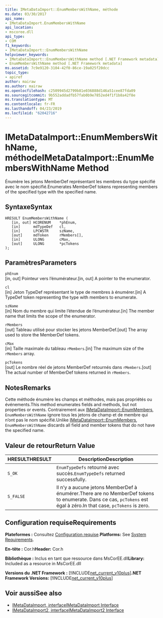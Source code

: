 ```yaml
---
title: IMetaDataImport::EnumMembersWithName, méthode
ms.date: 03/30/2017
api_name:
- IMetaDataImport.EnumMembersWithName
api_location:
- mscoree.dll
api_type:
- COM
f1_keywords:
- IMetaDataImport::EnumMembersWithName
helpviewer_keywords:
- IMetaDataImport::EnumMembersWithName method [.NET Framework metadata]
- EnumMembersWithName method [.NET Framework metadata]
ms.assetid: 7c9e9120-3104-42f0-86ce-19a025f20dcc
topic_type:
- apiref
author: mairaw
ms.author: mairaw
ms.openlocfilehash: c2509945d2799b81e036888d146a51cee87fda09
ms.sourcegitcommit: 9b552addadfb57fab0b9e7852ed4f1f1b8a42f8e
ms.translationtype: MT
ms.contentlocale: fr-FR
ms.lasthandoff: 04/23/2019
ms.locfileid: "62042716"
---
```

# <a name="imetadataimportenummemberswithname-method"></a><span data-ttu-id="13dc6-102">IMetaDataImport::EnumMembersWithName, méthode</span><span class="sxs-lookup"><span data-stu-id="13dc6-102">IMetaDataImport::EnumMembersWithName Method</span></span>
<span data-ttu-id="13dc6-103">Énumère les jetons MemberDef représentant les membres du type spécifié avec le nom spécifié.</span><span class="sxs-lookup"><span data-stu-id="13dc6-103">Enumerates MemberDef tokens representing members of the specified type with the specified name.</span></span>  
  
## <a name="syntax"></a><span data-ttu-id="13dc6-104">Syntaxe</span><span class="sxs-lookup"><span data-stu-id="13dc6-104">Syntax</span></span>  
  
```  
HRESULT EnumMembersWithName (  
   [in, out] HCORENUM    *phEnum,   
   [in]      mdTypeDef   cl,   
   [in]      LPCWSTR     szName,   
   [out]     mdToken     rMembers[],   
   [in]      ULONG       cMax,   
   [out]     ULONG       *pcTokens  
);  
```  
  
## <a name="parameters"></a><span data-ttu-id="13dc6-105">Paramètres</span><span class="sxs-lookup"><span data-stu-id="13dc6-105">Parameters</span></span>  
 `phEnum`  
 <span data-ttu-id="13dc6-106">[in, out] Pointeur vers l’énumérateur.</span><span class="sxs-lookup"><span data-stu-id="13dc6-106">[in, out] A pointer to the enumerator.</span></span>  
  
 `cl`  
 <span data-ttu-id="13dc6-107">[in] Jeton TypeDef représentant le type de membres à énumérer.</span><span class="sxs-lookup"><span data-stu-id="13dc6-107">[in] A TypeDef token representing the type with members to enumerate.</span></span>  
  
 `szName`  
 <span data-ttu-id="13dc6-108">[in] Nom du membre qui limite l’étendue de l’énumérateur.</span><span class="sxs-lookup"><span data-stu-id="13dc6-108">[in] The member name that limits the scope of the enumerator.</span></span>  
  
 `rMembers`  
 <span data-ttu-id="13dc6-109">[out] Tableau utilisé pour stocker les jetons MemberDef.</span><span class="sxs-lookup"><span data-stu-id="13dc6-109">[out] The array used to store the MemberDef tokens.</span></span>  
  
 `cMax`  
 <span data-ttu-id="13dc6-110">[in] Taille maximale du tableau `rMembers`.</span><span class="sxs-lookup"><span data-stu-id="13dc6-110">[in] The maximum size of the `rMembers` array.</span></span>  
  
 `pcTokens`  
 <span data-ttu-id="13dc6-111">[out] Le nombre réel de jetons MemberDef retournés dans `rMembers`.</span><span class="sxs-lookup"><span data-stu-id="13dc6-111">[out] The actual number of MemberDef tokens returned in `rMembers`.</span></span>  
  
## <a name="remarks"></a><span data-ttu-id="13dc6-112">Notes</span><span class="sxs-lookup"><span data-stu-id="13dc6-112">Remarks</span></span>  
 <span data-ttu-id="13dc6-113">Cette méthode énumère les champs et méthodes, mais pas propriétés ou événements.</span><span class="sxs-lookup"><span data-stu-id="13dc6-113">This method enumerates fields and methods, but not properties or events.</span></span> <span data-ttu-id="13dc6-114">Contrairement aux [IMetaDataImport::EnumMembers](../../../../docs/framework/unmanaged-api/metadata/imetadataimport-enummembers-method.md), `EnumMembersWithName` ignore tous les jetons de champ et de membre qui n’ont pas le nom spécifié.</span><span class="sxs-lookup"><span data-stu-id="13dc6-114">Unlike [IMetaDataImport::EnumMembers](../../../../docs/framework/unmanaged-api/metadata/imetadataimport-enummembers-method.md), `EnumMembersWithName` discards all field and member tokens that do not have the specified name.</span></span>  
  
## <a name="return-value"></a><span data-ttu-id="13dc6-115">Valeur de retour</span><span class="sxs-lookup"><span data-stu-id="13dc6-115">Return Value</span></span>  
  
|<span data-ttu-id="13dc6-116">HRESULT</span><span class="sxs-lookup"><span data-stu-id="13dc6-116">HRESULT</span></span>|<span data-ttu-id="13dc6-117">Description</span><span class="sxs-lookup"><span data-stu-id="13dc6-117">Description</span></span>|  
|-------------|-----------------|  
|`S_OK`|<span data-ttu-id="13dc6-118">`EnumTypeDefs` retourné avec succès.</span><span class="sxs-lookup"><span data-stu-id="13dc6-118">`EnumTypeDefs` returned successfully.</span></span>|  
|`S_FALSE`|<span data-ttu-id="13dc6-119">Il n’y a aucune jetons MemberDef à énumérer.</span><span class="sxs-lookup"><span data-stu-id="13dc6-119">There are no MemberDef tokens to enumerate.</span></span> <span data-ttu-id="13dc6-120">Dans ce cas, `pcTokens` est égal à zéro.</span><span class="sxs-lookup"><span data-stu-id="13dc6-120">In that case, `pcTokens` is zero.</span></span>|  
  
## <a name="requirements"></a><span data-ttu-id="13dc6-121">Configuration requise</span><span class="sxs-lookup"><span data-stu-id="13dc6-121">Requirements</span></span>  
 <span data-ttu-id="13dc6-122">**Plateformes :** Consultez [Configuration requise](../../../../docs/framework/get-started/system-requirements.md).</span><span class="sxs-lookup"><span data-stu-id="13dc6-122">**Platforms:** See [System Requirements](../../../../docs/framework/get-started/system-requirements.md).</span></span>  
  
 <span data-ttu-id="13dc6-123">**En-tête :** Cor.h</span><span class="sxs-lookup"><span data-stu-id="13dc6-123">**Header:** Cor.h</span></span>  
  
 <span data-ttu-id="13dc6-124">**Bibliothèque :** Inclus en tant que ressource dans MsCorEE.dll</span><span class="sxs-lookup"><span data-stu-id="13dc6-124">**Library:** Included as a resource in MsCorEE.dll</span></span>  
  
 <span data-ttu-id="13dc6-125">**Versions du .NET Framework :** [!INCLUDE[net_current_v10plus](../../../../includes/net-current-v10plus-md.md)]</span><span class="sxs-lookup"><span data-stu-id="13dc6-125">**.NET Framework Versions:** [!INCLUDE[net_current_v10plus](../../../../includes/net-current-v10plus-md.md)]</span></span>  
  
## <a name="see-also"></a><span data-ttu-id="13dc6-126">Voir aussi</span><span class="sxs-lookup"><span data-stu-id="13dc6-126">See also</span></span>

- [<span data-ttu-id="13dc6-127">IMetaDataImport, interface</span><span class="sxs-lookup"><span data-stu-id="13dc6-127">IMetaDataImport Interface</span></span>](../../../../docs/framework/unmanaged-api/metadata/imetadataimport-interface.md)
- [<span data-ttu-id="13dc6-128">IMetaDataImport2, interface</span><span class="sxs-lookup"><span data-stu-id="13dc6-128">IMetaDataImport2 Interface</span></span>](../../../../docs/framework/unmanaged-api/metadata/imetadataimport2-interface.md)
